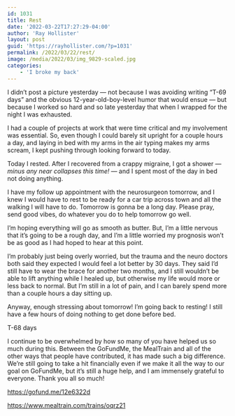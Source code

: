 ```yaml
---
id: 1031
title: Rest
date: '2022-03-22T17:27:29-04:00'
author: 'Ray Hollister'
layout: post
guid: 'https://rayhollister.com/?p=1031'
permalink: /2022/03/22/rest/
image: /media/2022/03/img_9829-scaled.jpg
categories:
    - 'I broke my back'
---
```


I didn’t post a picture yesterday — not because I was avoiding writing “T-69 days” and the obvious 12-year-old-boy-level humor that would ensue — but because I worked so hard and so late yesterday that when I wrapped for the night I was exhausted.

I had a couple of projects at work that were time critical and my involvement was essential. So, even though I could barely sit upright for a couple hours a day, and laying in bed with my arms in the air typing makes my arms scream, I kept pushing through looking forward to today.

Today I rested. After I recovered from a crappy migraine, I got a shower — *minus any near collapses this time!* — and I spent most of the day in bed not doing anything.

I have my follow up appointment with the neurosurgeon tomorrow, and I knew I would have to rest to be ready for a car trip across town and all the walking I will have to do. Tomorrow is gonna be a long day. Please pray, send good vibes, do whatever you do to help tomorrow go well.

I’m hoping everything will go as smooth as butter. But, I’m a little nervous that it’s going to be a rough day, and I’m a little worried my prognosis won’t be as good as I had hoped to hear at this point.

I’m probably just being overly worried, but the trauma and the neuro doctors both said they expected I would feel a lot better by 30 days. They said I’d still have to wear the brace for another two months, and I still wouldn’t be able to lift anything while I healed up, but otherwise my life would more or less back to normal. But I’m still in a lot of pain, and I can barely spend more than a couple hours a day sitting up.

Anyway, enough stressing about tomorrow! I’m going back to resting! I still have a few hours of doing nothing to get done before bed.

T-68 days

I continue to be overwhelmed by how so many of you have helped us so much during this. Between the GoFundMe, the MealTrain and all of the other ways that people have contributed, it has made such a big difference. We’re still going to take a hit financially even if we make it all the way to our goal on GoFundMe, but it’s still a huge help, and I am immensely grateful to everyone. Thank you all so much!

<https://gofund.me/12e6322d>

<https://www.mealtrain.com/trains/oqrz21>